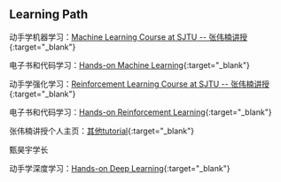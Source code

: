 ## Learning Path

动手学机器学习：[Machine Learning Course at SJTU -- 张伟楠讲授](https://wnzhang.net/teaching/sjtu-ml-2024/index.html){:target="_blank"}

电子书和代码学习：[Hands-on Machine Learning](https://hml.boyuai.com/){:target="_blank"}

动手学强化学习：[Reinforcement Learning Course at SJTU -- 张伟楠讲授](https://wnzhang.net/teaching/sjtu-rl-2024/){:target="_blank"}

电子书和代码学习：[Hands-on Reinforcement Learning](https://hrl.boyuai.com/){:target="_blank"}

张伟楠讲授个人主页：[其他tutorial](https://wnzhang.net/){:target="_blank"}


甄昊宇学长


动手学深度学习：[Hands-on Deep Learning](https://zh.d2l.ai/index.html#){:target="_blank"}


